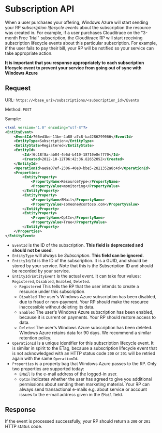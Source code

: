 Subscription API
===
When a user purchases your offering, Windows Azure will start sending your RP *subscription lifecycle events* about the subscription the resource was created in. For example, if a user purchases Clouditrace on the "3-month Free Trial" subscription, the Clouditrace RP will start receiving subscription lifecycle events about this particular subscription. For example, if the user fails to pay their bill, your RP will be notified so your service can take appropriate action.

**It is important that you response appropriately to each subscription lifecycle event to prevent your service from going out of sync with Windows Azure**


Request
--
URL: `https://<base_uri>/subscriptions/<subscription_id>/Events`

Method: `POST`

Sample:

```xml
<?xml version="1.0" encoding="utf-8"?>
<EntityEvent>
	<EventId>766ed3be-11be-4a88-a7c8-ba4286299066</EventId>
	<EntityType>Subscription</EntityType>
	<EntityState>Registered</EntityState>
	<EntityId>
		<Id>f6c18f8a-ab84-4e6d-b410-18710e8ef770</Id>
		<Created>2012-10-12T06:42:36.8265209Z</Created>
	</EntityId>
	<OperationId>ae9a07ef-2306-40e0-bbe5-2821352a8c4d</OperationId>
	<Properties>
		<EntityProperty>
			<PropertyName>ResourceType</PropertyName>
			<PropertyValue>monitoring</PropertyValue>
		</EntityProperty>
		<EntityProperty>
			<PropertyName>EMail</PropertyName>
			<PropertyValue>someone@contoso.com</PropertyValue>
		</EntityProperty>
		<EntityProperty>
			<PropertyName>OptIn</PropertyName>
			<PropertyValue>True</PropertyValue>
		</EntityProperty>
	</Properties>
</EntityEvent>
```

* `EventId` is the ID of the subscription. **This field is deprecated and should not be used**.
* `EntityType` will always be _Subscription_. **This field can be ignored**.
* `EntityId/Id` is the ID of the subscription. It is a GUID, and should be stored by your service. Note that this is the Subscription ID and should be recorded by your service.
* `EntityId/EntityEvent` is the actual event. It can take four values: `Registered`, `Disabled`, `Enabled`, `Deleted`.
  * `Registered` This tells the RP that the user intends to create a resource under this subscription.
  * `Disabled` The user's Windows Azure subscription has been disabled, due to fraud or non-payment. Your RP should make the resource inaccessible without deleting its data.
  * `Enabled` The user's Windows Azure subscription has been enabled, because it is current on payments. Your RP should restore access to data.
  * `Deleted` The user's Windows Azure subscription has been deleted. Windows Azure retains data for 90 days. We recommend a similar retention policy.
* `OperationId` is a unique identifier for this subscription lifecycle event. It is similar in spirit to the ETag, because a subscription lifecycle event that is not acknowledged with an HTTP status code `200` or `201` will be retried again with the same `OperationId`.
* `Properties` is a property bag that Windows Azure passes to the RP. Only two properties are supported today:
  * `EMail` is the e-mail address of the logged-in user.
  * `OptIn` indicates whether the user has agreed to give you additional permissions about sending them marketing material. Your RP can always send transactional e-mails e.g. about service or account issues to the e-mail address given in the `EMail` field.

Response
---
If the event is processed successfully, your RP should return a `200` or `201` HTTP status code.